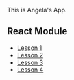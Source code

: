 This is Angela's App.

React Module
---

- [Lesson 1](Lesson1.md)
- [Lesson 2](Lesson2.md)
- [Lesson 3](Lesson3.md)
- [Lesson 4](Lesson4.md)
